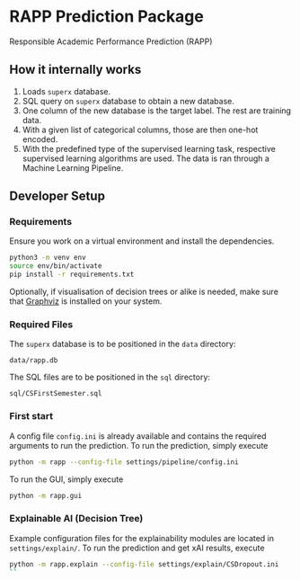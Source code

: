 # RAPP Prediction Package

Responsible Academic Performance Prediction (RAPP)

## How it internally works

1. Loads `superx` database.
2. SQL query on `superx` database to obtain a new database.
3. One column of the new database is the target label. The rest are training data.
4. With a given list of categorical columns, those are then one-hot encoded.
5. With the predefined type of the supervised learning task, respective supervised learning algorithms are used. The data is ran through a Machine Learning Pipeline.

## Developer Setup

### Requirements

Ensure you work on a virtual environment and install the dependencies.

```bash
python3 -m venv env
source env/bin/activate
pip install -r requirements.txt
```

Optionally, if visualisation of decision trees or alike is needed,
make sure that [Graphviz](https://graphviz.org/download/) is installed on your
system.

### Required Files

The `superx` database is to be positioned in the `data` directory:

```tree
data/rapp.db
```

The SQL files are to be positioned in the `sql` directory:

```tree
sql/CSFirstSemester.sql
```

### First start

A config file `config.ini` is already available and contains the required arguments to run the prediction. To run the prediction, simply execute

```bash
python -m rapp --config-file settings/pipeline/config.ini
```

To run the GUI, simply execute

```bash
python -m rapp.gui
```

### Explainable AI (Decision Tree)

Example configuration files for the explainability modules are located in `settings/explain/`. To run the prediction and get xAI results, execute

```bash
python -m rapp.explain --config-file settings/explain/CSDropout.ini
``
